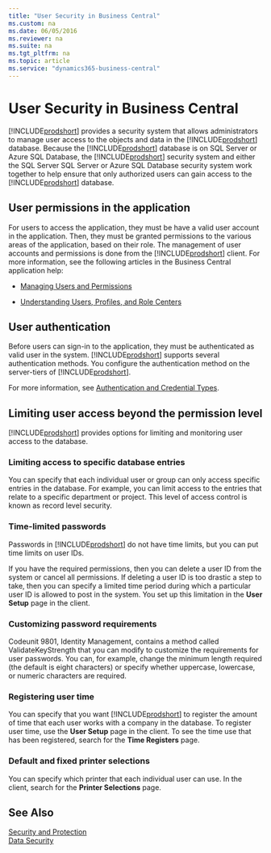 ```yaml
---
title: "User Security in Business Central"
ms.custom: na
ms.date: 06/05/2016
ms.reviewer: na
ms.suite: na
ms.tgt_pltfrm: na
ms.topic: article
ms.service: "dynamics365-business-central"
---
```

# User Security in Business Central

[!INCLUDE[prodshort](../developer/includes/prodshort.md)] provides a security system that allows administrators to manage user access to the objects and data in the [!INCLUDE[prodshort](../developer/includes/prodshort.md)] database. Because the [!INCLUDE[prodshort](../developer/includes/prodshort.md)] database is on SQL Server or Azure SQL Database, the [!INCLUDE[prodshort](../developer/includes/prodshort.md)] security system and either the SQL Server SQL Server or Azure SQL Database security system work together to help ensure that only authorized users can gain access to the [!INCLUDE[prodshort](../developer/includes/prodshort.md)] database.  


## User permissions in the application

For users to access the application, they must be have a valid user account in the application. Then, they must be granted permissions to the various areas of the application, based on their role. The management of user accounts and permissions is done from the [!INCLUDE[prodshort](../developer/includes/prodshort.md)] client. For more information, see the following articles in the Business Central application help:

-   [Managing Users and Permissions](https://docs.microsoft.com/en-us/dynamics365/business-central/ui-how-users-permissions)  

-   [Understanding Users, Profiles, and Role Centers](https://docs.microsoft.com/en-us/dynamics365/business-central/admin-users-profiles-roles)

## User authentication
Before users can sign-in to the application, they must be authenticated as valid user in the system. [!INCLUDE[prodshort](../developer/includes/prodshort.md)] supports several authentication methods. You configure the authentication method on the server-tiers of [!INCLUDE[prodshort](../developer/includes/prodshort.md)].

For more information, see [Authentication and Credential Types](../administration/users-credential-types.md).

## Limiting user access beyond the permission level

[!INCLUDE[prodshort](../developer/includes/prodshort.md)] provides options for limiting and monitoring user access to the database. 
  
### Limiting access to specific database entries
  
 You can specify that each individual user or group can only access specific entries in the database. For example, you can limit access to the entries that relate to a specific department or project. This level of access control is known as record level security.  
  
### Time-limited passwords
  
Passwords in [!INCLUDE[prodshort](../developer/includes/prodshort.md)] do not have time limits, but you can put time limits on user IDs.  
  
 If you have the required permissions, then you can delete a user ID from the system or cancel all permissions. If deleting a user ID is too drastic a step to take, then you can specify a limited time period during which a particular user ID is allowed to post in the system. You set up this limitation in the **User Setup** page in the client.  
  
### Customizing password requirements
  
 Codeunit 9801, Identity Management, contains a method called ValidateKeyStrength that you can modify to customize the requirements for user passwords. You can, for example, change the minimum length required \(the default is eight characters\) or specify whether uppercase, lowercase, or numeric characters are required.  
  
### Registering user time
  
 You can specify that you want [!INCLUDE[prodshort](../developer/includes/prodshort.md)] to register the amount of time that each user works with a company in the database.  To register user time, use the **User Setup** page in the client. To see the time use that has been registered, search for the **Time Registers** page.  
  
### Default and fixed printer selections
  
 You can specify which printer that each individual user can use. In the client, search for the **Printer Selections** page.  
  
## See Also  

[Security and Protection](security-and-protection.md)  
[Data Security](data-security.md)  

